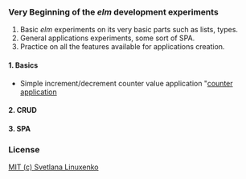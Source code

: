 ### Very Beginning of the *elm* development experiments

1. Basic *elm* experiments on its very basic parts such as lists, types.
2. General applications experiments, some sort of SPA.
3. Practice on all the features available for applications creation.


#### 1. Basics
  * Simple increment/decrement counter value application "[counter application](./Basics/IncDec)


#### 2. CRUD


#### 3. SPA


### License

[MIT (c) Svetlana Linuxenko](./LICENSE)